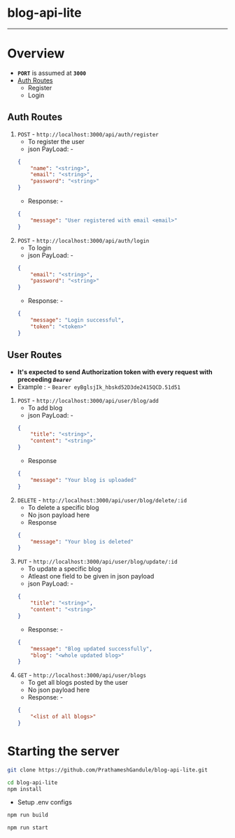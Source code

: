 # blog-api-lite
***
# Overview
- **`PORT`** is assumed at **`3000`** 
- [Auth Routes](#auth-routes)
	- Register 
	- Login


## Auth Routes
1. `POST` - `http://localhost:3000/api/auth/register`
	- To register the user
	- json PayLoad: -
	```json
	{
		"name": "<string>",
		"email": "<string>",
		"password": "<string>"
	}
	```
	- Response: -
	```json
	{
		"message": "User registered with email <email>"
	}
	```
2. `POST` - `http://localhost:3000/api/auth/login`
	- To login 
	- json PayLoad: -
	```json
	{
		"email": "<string>",
		"password": "<string>"
	}
	```
	- Response: -
	```json
	{
        "message": "Login successful",
    	"token": "<token>"
	}
	```

## User Routes
- **It's expected to send Authorization token with every request with preceeding _`Bearer `_**
- Example : - `Bearer eyBglsjIk_hbskd52D3de2415QCD.51d51`
1. `POST` - `http://localhost:3000/api/user/blog/add`
	- To add blog
	- json PayLoad: -
	```json
	{
		"title": "<string>",
		"content": "<string>"
	}
	```
	- Response
	```json
	{
		"message": "Your blog is uploaded"
	}
	```
2. `DELETE` - `http://localhost:3000/api/user/blog/delete/:id`
	- To delete a specific blog
	- No json payload here
	- Response
	```json
	{
		"message": "Your blog is deleted"
	}
	```
3. `PUT` - `http://localhost:3000/api/user/blog/update/:id`
	- To update a specific blog
	- Atleast one field to be given in json payload
	- json PayLoad: -
	```json
	{
		"title": "<string>",
		"content": "<string>"
	}
	```
	- Response: -
	```json
	{
		"message": "Blog updated successfully",
		"blog": "<whole updated blog>"
	}
	```
4. `GET` - `http://localhost:3000/api/user/blogs`
	- To get all blogs posted by the user
	- No json payload here
	- Response: -
	```json
	{
		"<list of all blogs>"
	}
	```

# Starting the server
```bash
git clone https://github.com/PrathameshGandule/blog-api-lite.git
```
```bash
cd blog-api-lite
npm install
```
- Setup .env configs
```bash
npm run build
```
```bash
npm run start
```